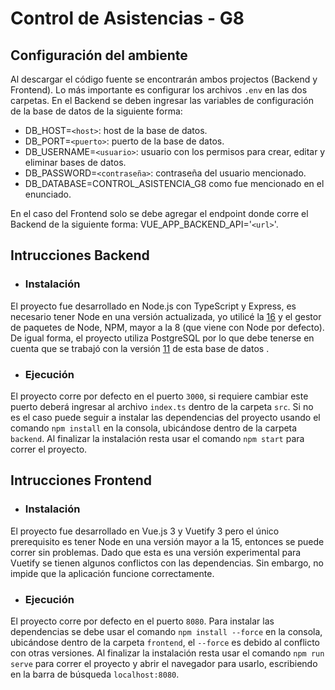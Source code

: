 # Control de Asistencias - G8

## Configuración del ambiente
Al descargar el código fuente se encontrarán ambos projectos (Backend y Frontend). Lo más importante es configurar los archivos `.env` en las dos carpetas. En el Backend se deben ingresar las variables de configuración de la base de datos de la siguiente forma:
  - DB_HOST=`<host>`: host de la base de datos.
  - DB_PORT=`<puerto>`: puerto de la base de datos.
  - DB_USERNAME=`<usuario>`: usuario con los permisos para crear, editar y eliminar bases de datos.
  - DB_PASSWORD=`<contraseña>`: contraseña del usuario mencionado.
  - DB_DATABASE=CONTROL_ASISTENCIA_G8 como fue mencionado en el enunciado.

En el caso del Frontend solo se debe agregar el endpoint donde corre el Backend de la siguiente forma: VUE_APP_BACKEND_API='`<url>`'.

## Intrucciones Backend

- ### Instalación
El proyecto fue desarrollado en Node.js con TypeScript y Express, es necesario tener Node en una versión actualizada, yo utilicé la [16](https://nodejs.org/es/download/) y el gestor de paquetes de Node, NPM, mayor a la 8 (que viene con Node por defecto). De igual forma, el proyecto utiliza PostgreSQL por lo que debe tenerse en cuenta que se trabajó con la versión [11](https://www.postgresql.org/download/) de esta base de datos .

- ### Ejecución
El proyecto corre por defecto en el puerto `3000`, si requiere cambiar este puerto deberá ingresar al archivo `index.ts` dentro de la carpeta `src`. Si no es el caso puede seguir a instalar las dependencias del proyecto usando el comando `npm install` en la consola, ubicándose dentro de la carpeta `backend`. Al finalizar la instalación resta usar el comando `npm start` para correr el proyecto.

## Intrucciones Frontend

- ### Instalación
El proyecto fue desarrollado en Vue.js 3 y Vuetify 3 pero el único prerequisito es tener Node en una versión mayor a la 15, entonces se puede correr sin problemas. Dado que esta es una versión experimental para Vuetify se tienen algunos conflictos con las dependencias. Sin embargo, no impide que la aplicación funcione correctamente.

- ### Ejecución
El proyecto corre por defecto en el puerto `8080`. Para instalar las dependencias se debe usar el comando `npm install --force` en la consola, ubicándose dentro de la carpeta `frontend`, el `--force` es debido al conflicto con otras versiones. Al finalizar la instalación resta usar el comando `npm run serve` para correr el proyecto y abrir el navegador para usarlo, escribiendo en la barra de búsqueda `localhost:8080`.
